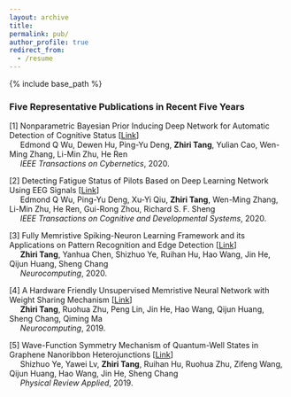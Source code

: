 ```yaml
---
layout: archive
title: 
permalink: pub/
author_profile: true
redirect_from:
  - /resume
---
```


{% include base_path %}

### Five Representative Publications in Recent Five Years

[1] Nonparametric Bayesian Prior Inducing Deep Network for Automatic Detection of Cognitive Status  [[Link](https://ieeexplore.ieee.org/abstract/document/9043894)]  
&nbsp;&nbsp;&nbsp;&nbsp; Edmond Q Wu, Dewen Hu, Ping-Yu Deng, **Zhiri Tang**, Yulian Cao, Wen-Ming Zhang, Li-Min Zhu, He Ren  
&nbsp;&nbsp;&nbsp;&nbsp; *IEEE Transactions on Cybernetics*, 2020.

[2] Detecting Fatigue Status of Pilots Based on Deep Learning Network Using EEG Signals [[Link](https://ieeexplore.ieee.org/abstract/document/8948246/)]  
&nbsp;&nbsp;&nbsp;&nbsp; Edmond Q Wu, Ping-Yu Deng, Xu-Yi Qiu, **Zhiri Tang**, Wen-Ming Zhang, Li-Min Zhu, He Ren, Gui-Rong Zhou, Richard S. F. Sheng  
&nbsp;&nbsp;&nbsp;&nbsp; *IEEE Transactions on Cognitive and Developmental Systems*, 2020.

[3] Fully Memristive Spiking-Neuron Learning Framework and its Applications on Pattern Recognition and Edge Detection [[Link](https://arxiv.org/abs/1901.05258)]  
&nbsp;&nbsp;&nbsp;&nbsp; **Zhiri Tang**, Yanhua Chen, Shizhuo Ye, Ruihan Hu, Hao Wang, Jin He, Qijun Huang, Sheng Chang  
&nbsp;&nbsp;&nbsp;&nbsp; *Neurocomputing*, 2020.

[4] A Hardware Friendly Unsupervised Memristive Neural Network with Weight Sharing Mechanism [[Link](https://arxiv.org/abs/1901.00100)]  
&nbsp;&nbsp;&nbsp;&nbsp; **Zhiri Tang**, Ruohua Zhu, Peng Lin, Jin He, Hao Wang, Qijun Huang, Sheng Chang, Qiming Ma  
&nbsp;&nbsp;&nbsp;&nbsp; *Neurocomputing*, 2019.

[5] Wave-Function Symmetry Mechanism of Quantum-Well States in Graphene Nanoribbon Heterojunctions [[Link](https://journals.aps.org/prapplied/abstract/10.1103/PhysRevApplied.12.044018)]  
&nbsp;&nbsp;&nbsp;&nbsp; Shizhuo Ye, Yawei Lv, **Zhiri Tang**, Ruihan Hu, Ruohua Zhu, Zifeng Wang, Qijun Huang, Hao Wang, Jin He, Sheng Chang  
&nbsp;&nbsp;&nbsp;&nbsp; *Physical Review Applied*, 2019.
